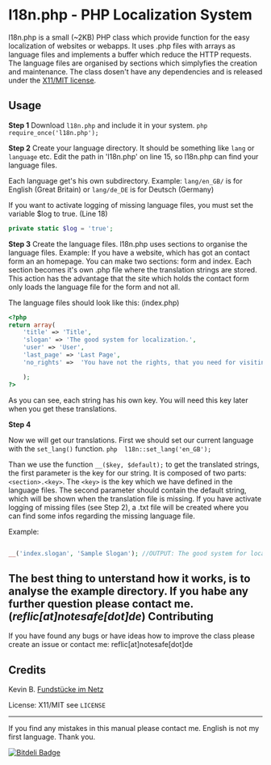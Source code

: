 l18n.php - PHP Localization System
==========
l18n.php is a small (~2KB) PHP class which provide function for the easy localization of websites or webapps.  It uses .php files with arrays as language files and implements a buffer which reduce the HTTP requests. The language files are organised by sections which simplyfies the creation and maintenance.
The class dosen't have any dependencies and is released under the [X11/MIT license](https://github.com/reflic/l18n/blob/master/license).

Usage
-------
**Step 1**
Download `l18n.php` and include it in your system.
```php require_once('l18n.php');```

**Step 2**
Create your language directory. It should be something like `lang` or `language` etc.
Edit the path in 'l18n.php' on line 15, so l18n.php can find your language files.

Each language get's his own subdirectory. Example: `lang/en_GB/` is for English (Great Britain) or `lang/de_DE` is for Deutsch (Germany)

If you want to activate logging of missing language files, you must set the variable $log to true. (Line 18)
```php
private static $log = 'true';  
```

**Step 3**
Create the language files. l18n.php uses sections to organise the language files. Example: If you have a website, which has got an contact form an an homepage. You can make two sections: form and index. Each section becomes it's own .php file where the translation strings are stored. 
This action has the advantage that the site which holds the contact form only loads the language file for the form and not all. 

The language files should look like this:
(index.php)
```php 
<?php
return array(
	'title' => 'Title',
	'slogan' => 'The good system for localization.',
	'user' => 'User',
	'last_page' => 'Last Page',
	'no_rights' =>	'You have not the rights, that you need for visiting this page.'

	);
?>
```
As you can see, each string has his own key. You will need this key later when you get these translations.

**Step 4**

Now we will get our translations.
First we should set our current language with the `set_lang()` function. 
```php  l18n::set_lang('en_GB');```

Than we use the function `__($key, $default);` to get the translated strings, the first parameter is the key for our string. It is composed of two parts: `<section>.<key>`. The `<key>` is the key which we have defined in the language files.
The second parameter should contain the default string, which will be shown when the translation file is missing.
If you have activate logging of missing files (see Step 2), a .txt file will be created where you can find some infos regarding the missing language file.

Example:
```php

__('index.slogan', 'Sample Slogan'); //OUTPUT: The good system for localization.
```

The best thing to unterstand how it works, is to analyse the example directory.
If you habe any further question please contact me. (*reflic[at]notesafe[dot]de*)
Contributing
-----
If you have found any bugs or have ideas how to improve the class please create an issue or contact me: reflic[at]notesafe[dot]de


Credits
-------
Kevin B. [Fundstücke im Netz](www.fundstücke-im-netz.de)

License: X11/MIT see `LICENSE`

---
If you find any mistakes in this manual please contact me. English is not my first language. Thank you.

[![Bitdeli Badge](https://d2weczhvl823v0.cloudfront.net/Reflic/l18n/trend.png)](https://bitdeli.com/free "Bitdeli Badge")

